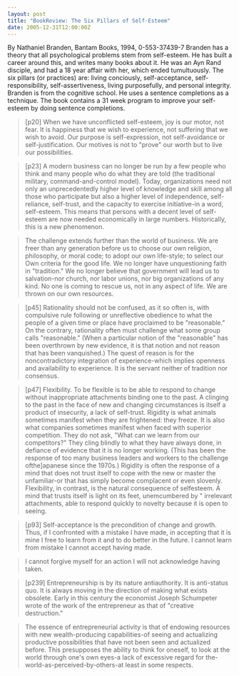 ```yaml
---
layout: post
title: "BookReview: The Six Pillars of Self-Esteem"
date: 2005-12-31T12:00:00Z
---
```

By Nathaniel Branden, Bantam Books, 1994, 0-553-37439-7
 Branden has a theory that all psychological problems stem from
self-esteem.  He has built a career around this, and writes many books
about it.  He was an Ayn Rand disciple, and had a 18 year affair with
her, which ended tumultuously.  The six pillars (or practices) are:
living conciously, self-acceptance, self-responsibility,
self-assertiveness, living purposefully, and personal integrity.
Branden is from the cognitive school.  He uses a sentence completions
as a technique.  The book contains a 31 week program to improve your
self-esteem by doing sentence completions.


> [p20] When we have unconflicted self-esteem, joy is our motor, not
> fear.  It is happiness that we wish to experience, not suffering
> that we wish to avoid.  Our purpose is self-expression, not
> self-avoidance or self-justification.  Our motives is not to "prove"
> our worth but to live our possibilities.



> [p23] A modern business can no longer be run by a few people who think
> and many people who do what they are told (the traditional military,
> command-and-control model). Today, organizations need not only an
> unprecedentedly higher level of knowledge and skill among all those
> who participate but also a higher level of independence,
> self-reliance, self-trust, and the capacity to exercise initiative-in
> a word, self-esteem. This means that persons with a decent level of
> self-esteem are now needed economically in large
> numbers. Historically, this is a new phenomenon.



> The challenge extends further than the world of business. We are freer
> than any generation before us to choose our own religion, philosophy,
> or moral code; to adopt our own life-style; to select our Own criteria
> for the good life. We no longer have unquestioning faith in
> "tradition." We no longer believe that government will lead us to
> salvation-nor church, nor labor unions, nor big organizations of any
> kind. No one is coming to rescue us, not in any aspect of life. We are
> thrown on our own resources. 



> [p45] Rationality should not be confused, as it so often is, with
> compulsive rule following or unreflective obedience to what the people of
> a given time or place have proclaimed to be "reasonable." On the contrary,
> rationality often must challenge what some group calls "reasonable."
> (When a particular notion of the "reasonable" has been overthrown by
> new evidence, it is that notion and not reason that has been vanquished.)
> The quest of reason is for the noncontradictory integration of
> experience-which implies openness and availability to experience. It is
> the servant neither of tradition nor consensus.



> [p47] Flexibility. To be flexible is to be able to respond to change
> without inappropriate attachments binding one to the past. A clinging
> to the past in the face of new and changing circumstances is itself a
> product of insecurity, a lack of self-trust. Rigidity is what animals
> sometimes manifest when they are frightened: they freeze. It is also
> what companies sometimes manifest when faced with superior
> competition. They do not ask, "What can we learn from our
> competitors?" They cling blindly to what they have always done, in
> defiance of evidence that it is no longer working. (This has been the
> response of too many business leaders and workers to the challenge
> ofthe]apanese since the 1970s.) Rigidity is often the response of a
> mind that does not trust itself to cope with the new or master the
> unfamiliar-or that has simply become complacent or even
> slovenly. Flexibility, in contrast, is the natural consequence of
> selfesteem. A mind that trusts itself is light on its feet,
> unemcumbered by " irrelevant attachments, able to respond quickly to
> novelty because it is open to seeing.



> [p93] Self-acceptance is the precondition of change and growth. Thus,
> if I confronted with a mistake I have made, in accepting that it is
> mine I free to learn from it and to do better in the future. I cannot
> learn from mistake I cannot accept having made.  



> I cannot forgive myself for an action I will not acknowledge having
> taken.



> [p239] Entrepreneurship is by its nature antiauthority. It is
> anti-status quo. It is always moving in the direction of making what
> exists obsolete. Early in this century the economist Joseph Schumpeter
> wrote of the work of the entrepreneur as that of "creative
> destruction."



> The essence of entrepreneurial activity is that of endowing resources
> with new wealth-producing capabilities-of seeing and actualizing
> productive possibilities that have not been seen and actualized
> before. This presupposes the ability to think for oneself, to look at
> the world through one's own eyes-a lack of excessive regard for
> the-world-as-perceived-by-others-at least in some respects.
> 



